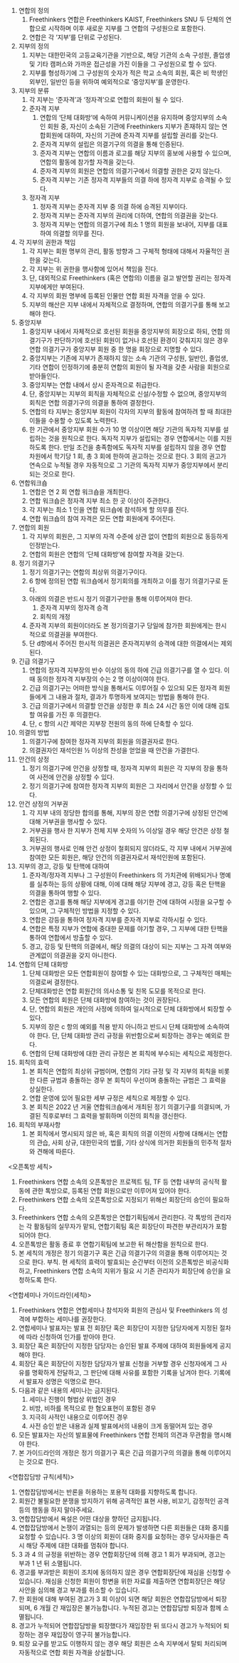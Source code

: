 1. 연합의 정의
    1. Freethinkers 연합은 Freethinkers KAIST, Freethinkers SNU 두 단체의 연합으로 시작하며 이후 새로운 지부를 그 연합의 구성원으로 포함한다.
    2. 연합은 각 ‘지부’를 단위로 구성된다.
2. 지부의 정의
    1. 지부는 대한민국의 고등교육기관을 기반으로, 해당 기관의 소속 구성원, 졸업생 및 기타 캠퍼스와 가까운 접근성을 가진 이들을 그 구성원으로 할 수 있다.
    2. 지부를 형성하기에 그 구성원의 숫자가 적은 학교 소속의 회원, 혹은 비 학생인 외부인, 일반인 등을 위하여 예외적으로 ‘중앙지부’를 운영한다.
3. 지부의 분류
    1. 각 지부는 ‘준자격’과 ‘정자격’으로 연합의 회원이 될 수 있다.
    2. 준자격 지부
        1. 연합의 ‘단체 대화방’에 속하여 커뮤니케이션을 유지하며 중앙지부의 소속인 회원 중, 자신이 소속된 기관에 Freethinkers 지부가 존재하지 않는 연합회원에 대하여, 자신의 기관에 준자격 지부를 설립할 권리를 갖는다.
        2. 준자격 지부의 설립은 의결기구의 의결을 통해 인증된다.
        3. 준자격 지부는 연합의 이름과 로고를 해당 지부의 홍보에 사용할 수 있으며, 연합의 활동에 참가할 자격을 갖는다.
        4. 준자격 지부의 회원은 연합의 의결기구에서 의결할 권한은 갖지 않는다.
        5. 준자격 지부는 기존 정자격 지부들의 의결 하에 정자격 지부로 승격될 수 있다.
    3. 정자격 지부
        1. 정자격 지부는 준자격 지부 중 의결 하에 승격된 지부이다.
        2. 정자격 지부는 준자격 지부의 권리에 더하여, 연합의 의결권을 갖는다.
        3. 정자격 지부는 연합의 의결기구에 최소 1 명의 회원을 보내어, 지부를 대표하여 의결할 의무를 진다.
4. 각 지부의 권한과 책임
    1. 각 지부는 회원 명부의 관리, 활동 방향과 그 구체적 형태에 대해서 자율적인 권한을 갖는다.
    2. 각 지부는 위 권한을 행사함에 있어서 책임을 진다.
    3. 단, 대외적으로 Freethinkers (혹은 연합의) 이름을 걸고 발언할 권리는 정자격 지부에게만 부여된다.
    4. 각 지부의 회원 명부에 등록된 인물만 연합 회원 자격을 얻을 수 있다.
    5. 지부의 해산은 지부 내에서 자체적으로 결정하며, 연합의 의결기구를 통해 보고해야 한다.
5. 중앙지부
    1. 중앙지부 내에서 자체적으로 호선된 회원을 중앙지부의 회장으로 하되, 연합 의결기구가 판단하기에 호선된 회원이 없거나 호선된 환경이 갖춰지지 않은 경우 연합 의결기구가 중앙지부 회원 중 한 명을 회장으로 지명할 수 있다.
    2. 중앙지부는 기존에 지부가 존재하지 않는 소속 기관의 구성원, 일반인, 졸업생, 기타 연합이 인정하기에 충분히 연합의 회원이 될 자격을 갖춘 사람을 회원으로 받아들인다.
    3. 중앙지부는 연합 내에서 상시 준자격으로 취급한다.
    4. 단, 중앙지부는 지부의 회칙을 자체적으로 신설/수정할 수 없으며, 중앙지부의 회칙은 연합 의결기구의 의결을 통하여 결정한다.
    5. 연합의 타 지부는 중앙지부 회원이 각자의 지부의 활동에 참여하려 할 때 최대한 이들을 수용할 수 있도록 노력한다.
    6. 한 기관에서 중앙지부 회원 수가 10 명 이상이면 해당 기관의 독자적 지부를 설립하는 것을 원칙으로 한다. 독자적 지부가 설립되는 경우 연합에서는 이를 지원하도록 한다. 만일 조건을 충족함에도 독자적 지부를 설립하지 않을 경우 연합 차원에서 학기당 1 회, 총 3 회에 한하여 권고하는 것으로 한다. 3 회의 권고가 연속으로 누적될 경우 자동적으로 그 기관의 독자적 지부가 중앙지부에서 분리되는 것으로 한다.
6. 연합워크숍
    1. 연합은 연 2 회 연합 워크숍을 개최한다.
    2. 연합 워크숍은 정자격 지부 최소 한 곳 이상이 주관한다.
    3. 각 지부는 최소 1 인을 연합 워크숍에 참석하게 할 의무를 진다.
    4. 연합 워크숍의 참여 자격은 모든 연합 회원에게 주어진다.
7. 연합의 회원
    1. 각 지부의 회원은, 그 지부의 자격 수준에 상관 없이 연합의 회원으로 동등하게 인정받는다.
    2. 연합의 회원은 연합의 ‘단체 대화방’에 참여할 자격을 갖는다.
8. 정기 의결기구
    1. 정기 의결기구는 연합의 최상위 의결기구이다.
    2. 6 항에 정의된 연합 워크숍에서 정기회의를 개최하고 이를 정기 의결기구로 둔다.
    3. 아래의 의결은 반드시 정기 의결기구만을 통해 이루어져야 한다.
        1. 준자격 지부의 정자격 승격
        2. 회칙의 개정
    4. 준자격 지부의 회원이더라도 본 정기의결기구 당일에 참가한 회원에게는 한시적으로 의결권을 부여한다.
    5. 단 d항에서 주어진 한시적 의결권은 준자격지부의 승격에 대한 의결에서는 제외된다.
9. 긴급 의결기구
    1. 연합의 정자격 지부장의 반수 이상의 동의 하에 긴급 의결기구를 열 수 있다. 이때 동의한 정자격 지부장의 수는 2 명 이상이여야 한다.
    2. 긴급 의결기구는 어떠한 방식을 통해서도 이루어질 수 있으되 모든 정자격 회원들에게 그 내용과 절차, 결과가 투명하게 보여지는 방법을 통해야 한다.
    3. 긴급 의결기구에서 의결할 안건을 상정한 후 최소 24 시간 동안 이에 대해 검토할 여유를 가진 후 의결한다.
    4. 단, c 항의 시간 제약은 지부장 전원의 동의 하에 단축할 수 있다.
10. 의결의 방법
    1. 의결기구에 참여한 정자격 지부의 회원을 의결권자로 한다.
    2. 의결권자인 재석인원 ½ 이상의 찬성을 얻었을 때 안건을 가결한다.
11. 안건의 상정
    1. 정기 의결기구에 안건을 상정할 때, 정자격 지부의 회원은 각 지부의 장을 통하여 사전에 안건을 상정할 수 있다.
    2. 정기 의결기구에 참여한 정자격 지부의 회원은 그 자리에서 안건을 상정할 수 있다.
12. 안건 상정의 거부권
    1. 각 지부 내의 정당한 합의를 통해, 지부의 장은 연합 의결기구에 상정된 안건에 대해 거부권을 행사할 수 있다.
    2. 거부권을 행사 한 지부가 전체 지부 숫자의 ⅓ 이상일 경우 해당 안건은 상정 철회된다.
    3. 거부권의 행사로 인해 안건 상정이 철회되지 않더라도, 각 지부 내에서 거부권에 참여한 모든 회원은, 해당 안건의 의결권자로서 재석인원에 포함된다.
13. 지부의 경고, 강등 및 탄핵에 대하여
    1. 준자격/정자격 지부나 그 구성원이 Freethinkers 의 가치관에 위배되거나 명예를 실추하는 등의 상황에 대해, 이에 대해 해당 지부에 경고, 강등 혹은 탄핵을 의결을 통하여 행할 수 있다.
    2. 연합은 경고를 통해 해당 지부에게 경고를 야기한 건에 대하여 시정을 요구할 수 있으며, 그 구체적인 방법을 지정할 수 있다.
    3. 연합은 강등을 통하여 정자격 지부를 준자격 지부로 각하시킬 수 있다.
    4. 연합은 특정 지부가 연합에 중대한 문제를 야기할 경우, 그 지부에 대한 탄핵을 통하여 연합에서 방출할 수 있다.
    5. 경고, 강등 및 탄핵의 의결에서, 해당 의결의 대상이 되는 지부는 그 자격 여부와 관계없이 의결권을 갖지 아니한다.
14. 연합의 단체 대화방
    1. 단체 대화방은 모든 연합회원이 참여할 수 있는 대화방으로, 그 구체적인 매체는 의결로써 결정한다.
    2. 단체대화방은 연합 회원간의 의사소통 및 친목 도모를 목적으로 한다.
    3. 모든 연합의 회원은 단체 대화방에 참여하는 것이 권장된다.
    4. 단, 연합의 회원은 개인의 사정에 의하여 일시적으로 단체 대화방에서 퇴장할 수 있다.
    5. 지부의 장은 c 항의 예외를 적용 받지 아니하고 반드시 단체 대화방에 소속하여야 한다. 단, 단체 대화방 관리 규정을 위반함으로써 퇴장하는 경우는 예외로 한다.
    6. 연합의 단체 대화방에 대한 관리 규정은 본 회칙에 부수되는 세칙으로 제정한다.
15. 회칙의 효력
    1. 본 회칙은 연합의 최상위 규범이며, 연합의 기타 규정 및 각 지부의 회칙을 비롯한 다른 규범과 충돌하는 경우 본 회칙이 우선이며 충돌하는 규범은 그 효력을 상실한다.
    2. 연합 운영에 있어 필요한 세부 규정은 세칙으로 제정할 수 있다.
    3. 본 회칙은 2022 년 겨울 연합워크숍에서 개최된 정기 의결기구를 의결되며, 가결된 직후로부터 그 효력을 발휘하며 이전의 회칙을 갱신한다.
16. 회칙의 부재사항
    1. 본 회칙에서 명시되지 않은 바, 혹은 회칙의 의결 이전의 사항에 대해서는 연합의 관습, 사회 상규, 대한민국의 법률, 기타 상식에 의거한 회원들의 민주적 절차와 견해에 따른다.

<오픈톡방 세칙>
1. Freethinkers 연합 소속의 오픈톡방은 프로젝트 팀, TF 등 연합 내부의 공식적 활동에 관한 톡방으로, 등록된 연합 회원으로만 이루어져 있어야 한다.
2. Freethinkers 연합 소속의 오픈톡방으로 지정되기 위해선 회장단의 승인이 필요하다.
3. Freethinkers 연합 소속의 오픈톡방은 연합기획팀에서 관리한다. 각 톡방의 관리자는 각 활동팀의 실무자가 맡되, 연합기획팀 혹은 회장단이 파견한 부관리자가 포함되어야 한다.
4. 오픈톡방은 활동 종료 후 연합기획팀에 보고한 뒤 해산함을 원칙으로 한다.
5. 본 세칙의 개정은 정기 의결기구 혹은 긴급 의결기구의 의결을 통해 이루어지는 것으로 한다.  부칙. 현 세칙의 효력이 발효되는 순간부터 이전의 오픈톡방은 비공식화하고, Freethinkers 연합 소속의 지위가 필요 시 기존 관리자가 회장단에 승인을 요청하도록 한다.

<연합세미나 가이드라인(세칙)>
1. Freethinkers 연합은 연합세미나 참석자와 회원의 관심사 및 Freethinkers 의 성격에 부합하는 세미나를 권장한다.
2. 연합세미나 발표자는 발표 전 회장단 혹은 회장단이 지정한 담당자에게 지정된 절차에 따라 신청하여 인가를 받아야 한다.
3. 회장단 혹은 회장단이 지정한 담당자는 승인된 발표 주제에 대하여 회원들에게 공지해야 한다.
4. 회장단 혹은 회장단이 지정한 담당자가 발표 신청을 거부할 경우 신청자에게 그 사유를 명확하게 전달하고, 그 판단에 대해 사유를 포함한 기록을 남겨야 한다. 기록에서 발표자 성명은 익명으로 한다.
5. 다음과 같은 내용의 세미나는 금지된다.
    1. 세미나 진행이 형법상 위법인 경우
    2. 비방, 비하를 목적으로 한 혐오표현이 포함된 경우
    3. 지극히 사적인 내용으로 이루어진 경우
    4. 사전 승인 받은 내용과 실제 발표에서의 내용이 크게 동떨어져 있는 경우
6. 모든 발표자는 자신의 발표물에 Freethinkers 연합 전체의 의견과 무관함을 명시해야 한다.
7. 본 가이드라인의 개정은 정기 의결기구 혹은 긴급 의결기구의 의결을 통해 이루어지는 것으로 한다.

<연합잡담방 규칙(세칙)>
1. 연합잡담방에서는 반론을 허용하는 포용적 대화를 지향하도록 합니다.
2. 회원간 불필요한 분쟁을 방지하기 위해 공격적인 표현 사용, 비꼬기, 감정적인 공격 등의 행동을 하지 말아주세요.
3. 연합잡담방에서 욕설은 어떤 대상을 향하던 금지됩니다.
4. 연합잡담방에서 논쟁이 과열되는 등의 문제가 발생하면 다른 회원들은 대화 중지를 요청할 수 있습니다. 3 명 이상의 회원이 대화 중지를 요청하는 경우 당사자들은 즉시 해당 주제에 대한 대화를 멈춰야 합니다.
5. 3 과 4 의 규정을 위반하는 경우 연합회장단에 의해 경고 1 회가 부과되며, 경고는 부과 1 년 뒤 소멸됩니다.
6. 경고를 부과받은 회원이 조치에 동의하지 않은 경우 연합회장단에 재심을 신청할 수 있습니다. 재심을 신청한 회원이 항변을 위한 자료를 제출하면 연합회장단은 해당 사안을 심의해 경고 부과를 취소할 수 있습니다.
7. 한 회원에 대해 부여된 경고가 3 회 이상이 되면 해당 회원은 연합잡담방에서 퇴장되며,  6 개월 간 재입장은 불가능합니다. 누적된 경고는 연합잡담방 퇴장과 함께 소멸됩니다.
8. 경고가 누적되어 연합잡담방을 퇴장했다가 재입장한 뒤 또다시 경고가 누적되어 퇴장하는 경우 재입장이 영구히 불가능합니다.
9. 퇴장 요구를 받고도 이행하지 않는 경우 해당 회원은 소속 지부에서 탈퇴 처리되며 자동적으로 연합 회원 자격을 상실합니다.

